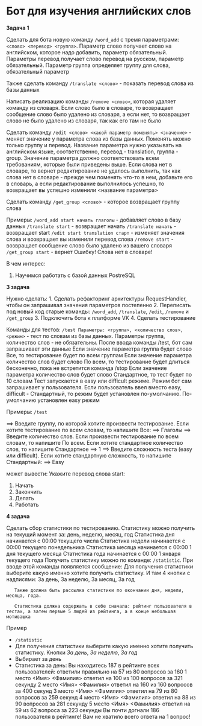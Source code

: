 # Бот для изучения английских слов

**Задача 1**

Сделать для бота новую команду `/word_add` с тремя параметрами: `<слово> <перевод> <группа>`.  Параметр слово получает слово на английском, которое надо добавить, параметр обязательный. Параметры перевод получает слово перевод на русском, параметр обязательный. Параметр группа определяет группу для слова, обязательный параметр

Также сделать команду `/translate <слово>` - показать перевод слова из базы данных

Написать реализацию команды `/remove <слово>`, которая удаляет команду из словаря. Если слово было в словаре, то возвращает сообщение слово было удалено из словаря, а если нет, то возвращает слово не было удалено из словаря, так как его там не было

Сделать команду `/edit <слово> <какой параметр поменять> <значение>` - меняет значение у параметра слова из базы данных. Поменять можно только группу и перевод. Название параметра нужно указывать на английском языке, соответственно, перевод -  translation, группа - group. Значение параметра должно соответствовать всем требованиям, которые были приведены выше. Если слова нет в словаре, то вернет редактирование не удалось выполнить, так как слова нет в словаре - прежде чем поменять что-то в нем, добавьте его в словарь, а если редактирование выполнилось успешно, то возвращает вы успешно изменили <название параметра>

Сделать команду `/get_group <слово`> - которое возвращает группу слова

Примеры:
`/word_add start начать глаголы` - добавляет слово в базу данных
`/translate start` -  возвращает начать
`/translate начать` - возвращает start
`/edit start translation старт` - изменяет значения слова и возвращает вы изменили перевод слова
`/remove start` - возвращает сообщение слово было удалено из вашего словаря
`/get_group start` - вернет Ошибку! Слова нет в словаре!

В чем интерес:
1. Научимся работать с базой данных PostreSQL

**3 задача**

Нужно сделать:
    1. Сделать рефакторинг архитектуры RequestHandler, чтобы он запрашивал значения параметров постепенно
    2. Переписать под новый код старые команды: `/word_add`, `/translate`, `/edit`, `/remove` и `/get_group`
    3. Подключить бота к платформе VK
    4. Сделать тестирование

Команды для тестов:
`/test Параметры: <группа>, <количество слов>, <режим>` - тест по словам из базы данных. Параметры группа, количество слов - не обязательны. После ввода команды /test, бот сам запрашивает эти данные
Если значение параметра группа будет слово Все, то тестирование будет по всем группам
Если значение параметра количество слов будет слово По всем, то тестирование будет длиться бесконечно, пока не встретится команда /stop
Если значение параметра количество слов будет слово Стандартное, то тест будет по 10 словам
Тест запускается в easy или difficult режиме. Режим бот сам запрашивает у пользователя. Если пользователь ввел вместо easy, difficult - Стандартный, то режим будет установлен по-умолчанию. По-умолчанию установлен easy режим

Примеры:
`/test`

==> Введите группу, по которой хотите произвести тестирование. Если хотите тестирование по всем словам, то напишите Все:
==> Глаголы
==> Введите количество слов. Если произвести тестирование по всем словам, то напишите По всем. Если хотите стандартное количество слов, то 
        напишите Стандартное
==> 1
==> Введите сложность теста (easy или difficult). Если хотите стандартную сложность, то напишите Стандартный:
==> Easy

может вывести:
Укажите перевод слова start:
 1. Начать
 2. Закончить
 3. Делать
 4. Работать

**4 задача**

Сделать сбор статистики по тестированию. Статистику можно получить на текущий момент за: день, неделю, месяц, год
        Статистика дня начинается с 00:00 текущего числа
        Статистика недели начинается с 00:00 текущего понедельника
        Статистика месяца начинается с 00:00 1 дня текущего месяца
        Статистика года начинается с 00:00 1 января текущего года
        Получить статистику можно по команде: `/statistic`. При вводе этой команды появляется сообщение: Для получения статистики выберите какую именно хотите получить статистику. И там 4 кнопки с надписями: За день, За неделю, За месяц, За год

       Также должна быть рассылка статистики по окончании дня, недели, месяца, года.

       Статистика должна содержать в себе сначала: рейтинг пользователя в тестах, а затем первые 5 людей из рейтинга, а в конце небольшая мотивашка

Пример

- `/statistic`
- Для получения статистики выберите какую именно хотите получить статистику. Кнопки *За день*, *За неделю*, *За год*
- Выбирает за день
- Статистика за день:
   Вы находитесь 187 в рейтинге всех пользователей: ответили правильно на 57 из 80 вопросов за 160
   1 место <Имя> <Фамилия> ответил на 100 из 100 вопросов за 321 секунду
   2 место <Имя> <Фамилия> ответил на 160 из 160 вопросов за 400 секунд
   3 место <Имя> <Фамилия> ответил на 79 из 80 вопросов за 259 секунд
   4 место <Имя> <Фамилия> ответил на 88 из 90 вопросов за 281 секунду
   5 место <Имя> <Фамилия> ответил на 59 из 62 вопроса за 223 секунды
   Вы почти догнали 186 пользователя в рейтинге! Вам не хватило всего ответа на 1 вопрос!
